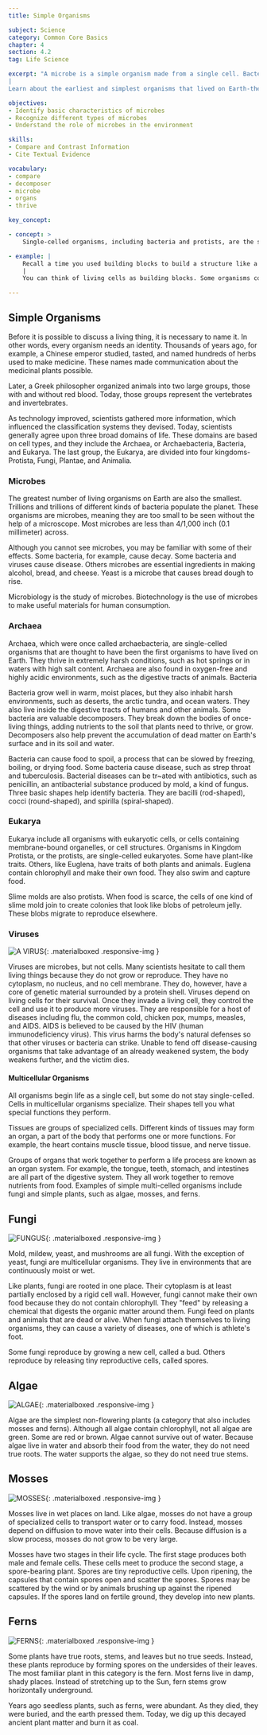 ```yaml
---
title: Simple Organisms

subject: Science
category: Common Core Basics
chapter: 4
section: 4.2
tag: Life Science

excerpt: "A microbe is a simple organism made from a single cell. Bacteria are microbes. Some scientists say that the majority of cells in the human body are bacterial cells, most of which live in the digestive system.
|
Learn about the earliest and simplest organisms that lived on Earth-the prokaryotes. Then read about eukaryotes and more complex microbes and multicellular organisms, such as mold, mushrooms, and ferns."

objectives:
- Identify basic characteristics of microbes
- Recognize different types of microbes
- Understand the role of microbes in the environment

skills:
- Compare and Contrast Information
- Cite Textual Evidence

vocabulary:
- compare
- decomposer
- microbe
- organs
- thrive

key_concept:

- concept: >
    Single-celled organisms, including bacteria and protists, are the simplest of all organisms. Along with viruses, they are both helpful and harmful to other living things.

- example: |
    Recall a time you used building blocks to build a structure like a castle or a skyscraper. Each block had a purpose and contributed to the larger structure.
    |
    You can think of living cells as building blocks. Some organisms consist of only a single cell. All of the activities within the cell contribute to the cell's survival and reproduction.

---
```


## Simple Organisms

Before it is possible to discuss a living thing, it is necessary to name it. In other words, every organism needs an identity. Thousands of years ago, for example, a Chinese emperor studied, tasted, and named hundreds of herbs used to make medicine. These names made communication about the medicinal plants possible.

Later, a Greek philosopher organized animals into two large groups, those with and without red blood. Today, those groups represent the vertebrates and invertebrates.

As technology improved, scientists gathered more information, which influenced the classification systems they devised. Today, scientists generally agree upon three broad domains of life. These domains are based on cell types, and they include the Archaea, or Archaebacteria, Bacteria, and Eukarya. The last group, the Eukarya, are divided into four kingdoms-Protista, Fungi, Plantae, and Animalia.

### Microbes

The greatest number of living organisms on Earth are also the smallest. Trillions and trillions of different kinds of bacteria populate the planet. These organisms are microbes, meaning they are too small to be seen without the help of a microscope. Most microbes are less than 4/1,000 inch (0.1 millimeter) across.

Although you cannot see microbes, you may be familiar with some of their effects. Some bacteria, for example, cause decay. Some bacteria and viruses cause disease. Others microbes are essential ingredients in making alcohol, bread, and cheese. Yeast is a microbe that causes bread dough to rise.

Microbiology is the study of microbes. Biotechnology is the use of microbes to make useful materials for human consumption.

### Archaea

Archaea, which were once called archaebacteria, are single-celled organisms that are thought to have been the first organisms to have lived on Earth. They thrive in extremely harsh conditions, such as hot springs or in waters with high salt content. Archaea are also found in oxygen-free and highly acidic environments, such as the digestive tracts of animals. Bacteria

Bacteria grow well in warm, moist places, but they also inhabit harsh environments, such as deserts, the arctic tundra, and ocean waters. They also live inside the digestive tracts of humans and other animals. Some bacteria are valuable decomposers. They break down the bodies of once-living things, adding nutrients to the soil that plants need to thrive, or grow. Decomposers also help prevent the accumulation of dead matter on Earth's surface and in its soil and water.

Bacteria can cause food to spoil, a process that can be slowed by freezing, boiling, or drying food. Some bacteria cause disease, such as strep throat and tuberculosis. Bacterial diseases can be tr~ated with antibiotics, such as penicillin, an antibacterial substance produced by mold, a kind of fungus. Three basic shapes help identify bacteria. They are bacilli (rod-shaped), cocci (round-shaped), and spirilla (spiral-shaped).

### Eukarya

Eukarya include all organisms with eukaryotic cells, or cells containing membrane-bound organelles, or cell structures. Organisms in Kingdom Protista, or the protists, are single-celled eukaryotes. Some have plant-like traits. Others, like Euglena, have traits of both plants and animals. Euglena contain chlorophyll and make their own food. They also swim and capture food.

Slime molds are also protists. When food is scarce, the cells of one kind of slime mold join to create colonies that look like blobs of petroleum jelly. These blobs migrate to reproduce elsewhere.

### Viruses

![A VIRUS](){: .materialboxed .responsive-img }

Viruses are microbes, but not cells. Many scientists hesitate to call them living things because they do not grow or reproduce. They have no cytoplasm, no nucleus, and no cell membrane. They do, however, have a core of genetic material surrounded by a protein shell. Viruses depend on living cells for their survival. Once they invade a living cell, they control the cell and use it to produce more viruses. They are responsible for a host of diseases including flu, the common cold, chicken pox, mumps, measles, and AIDS. AIDS is believed to be caused by the HIV (human immunodeficiency virus). This virus harms the body's natural defenses so that other viruses or bacteria can strike. Unable to fend off disease-causing organisms that take advantage of an already weakened system, the body weakens further, and the victim dies.

#### Multicellular Organisms

All organisms begin life as a single cell, but some do not stay single-celled. Cells in multicellular organisms specialize. Their shapes tell you what special functions they perform.

Tissues are groups of specialized cells. Different kinds of tissues may form an organ, a part of the body that performs one or more functions. For example, the heart contains muscle tissue, blood tissue, and nerve tissue.

Groups of organs that work together to perform a life process are known as an organ system. For example, the tongue, teeth, stomach, and intestines are all part of the digestive system. They all work together to remove nutrients from food. Examples of simple multi-celled organisms include fungi and simple plants, such as algae, mosses, and ferns.

## Fungi

![FUNGUS](){: .materialboxed .responsive-img }

Mold, mildew, yeast, and mushrooms are all fungi. With the exception of yeast, fungi are multicellular organisms. They live in environments that are continuously moist or wet.

Like plants, fungi are rooted in one place. Their cytoplasm is at least partially enclosed by a rigid cell wall. However, fungi cannot make their own food because they do not contain chlorophyll. They "feed" by releasing a chemical that digests the organic matter around them. Fungi feed on plants and animals that are dead or alive. When fungi attach themselves to living organisms, they can cause a variety of diseases, one of which is athlete's foot.

Some fungi reproduce by growing a new cell, called a bud. Others reproduce by releasing tiny reproductive cells, called spores.

## Algae

![ALGAE](){: .materialboxed .responsive-img }

Algae are the simplest non-flowering plants (a category that also includes mosses and ferns). Although all algae contain chlorophyll, not all algae are green. Some are red or brown. Algae cannot survive out of water. Because algae live in water and absorb their food from the water, they do not need true roots. The water supports the algae, so they do not need true stems.

## Mosses

![MOSSES](){: .materialboxed .responsive-img }

Mosses live in wet places on land. Like algae, mosses do not have a group of specialized cells to transport water or to carry food. Instead, mosses depend on diffusion to move water into their cells. Because diffusion is a slow process, mosses do not grow to be very large.

Mosses have two stages in their life cycle. The first stage produces both male and female cells. These cells meet to produce the second stage, a spore-bearing plant. Spores are tiny reproductive cells. Upon ripening, the capsules that contain spores open and scatter the spores. Spores may be scattered by the wind or by animals brushing up against the ripened capsules. If the spores land on fertile ground, they develop into new plants.

## Ferns

![FERNS](){: .materialboxed .responsive-img }

Some plants have true roots, stems, and leaves but no true seeds. Instead, these plants reproduce by forming spores on the undersides of their leaves. The most familiar plant in this category is the fern. Most ferns live in damp, shady places. Instead of stretching up to the Sun, fern stems grow horizontally underground.

Years ago seedless plants, such as ferns, were abundant. As they died, they were buried, and the earth pressed them. Today, we dig up this decayed ancient plant matter and burn it as coal.